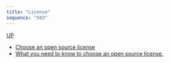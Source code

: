 ```yaml
---
title: "License"
sequence: "503"
---
```


[UP](/git/git-index.html)


- [Choose an open source license](https://choosealicense.com/)
- [What you need to know to choose an open source license.](https://gist.github.com/nicolasdao/a7adda51f2f185e8d2700e1573d8a633)
